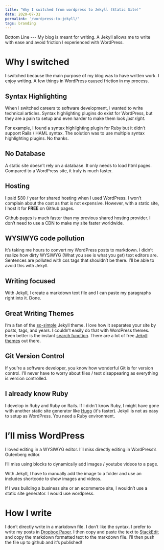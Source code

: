 ```yaml
---
title: "Why I switched from wordpress to Jekyll (Static Site)"
date: 2020-07-31
permalink: '/wordpress-to-jekyll/'
tags: branding
---
```


Bottom Line --- My blog is meant for writing. A Jekyll allows me to write with ease and avoid friction I experienced with WordPress.

# Why I switched

I switched because the main purpose of my blog was to have written work. I enjoy writing. A few things in WordPress caused friction in my process.

## Syntax Highlighting

When I switched careers to software development, I wanted to write technical articles. Syntax highlighting plugins do exist for WordPress, but they are a pain to setup and even harder to make them look _just right._

For example, I found a syntax highlighting plugin for Ruby but it didn’t support Rails / HAML syntax. The solution was to use multiple syntax highlighting plugins. No thanks.

## No Database

A static site doesn’t rely on a database. It only needs to load html pages. Compared to a WordPress site, it truly is much faster.

## Hosting

I paid $80 / year for shared hosting when I used WordPress. I won’t complain about the cost as that is not expensive. However, with a static site, I host it for **FREE** on Github pages.

Github pages is much faster than my previous shared hosting provider. I don’t need to use a CDN to make my site faster worldwide.

## WYSIWYG code pollution

It’s taking me hours to convert my WordPress posts to markdown. I didn’t realize how dirty WYSIWYG  (What you see is what you get) text editors are. Sentences are polluted with css tags that shouldn’t be there. I’ll be able to avoid this with Jekyll.

## Writing focused

With Jekyll, I create a markdown text file and I can paste my paragraphs right into it. Done.

## Great Writing Themes

I’m a fan of the [so-simple](https://github.com/mmistakes/so-simple-theme) Jekyll theme. I love how it separates your site by posts, tags, and years. I couldn’t easily do that with WordPress themes. Even better is the instant [search function](http://nikitakazakov.com/search). There are a lot of free [Jekyll themes](https://jekyllthemes.io/free) out there.

## Git Version Control
If you're a software developer, you know how wonderful Git is for version control. I'll never have to worry about files / text disappearing as everything is version controlled.

## I already know Ruby

I develop in Ruby and Ruby on Rails. If I didn't know Ruby, I might have gone with another static site generator like [Hugo](https://gohugo.io) (it's faster). Jekyll is not as easy to setup as WordPress. You need a Ruby environment.

# I’ll miss WordPress

I loved editing in a WYSIWYG editor. I’ll miss directly editing in WordPress’s Gutenberg editor.

I’ll miss using blocks to dynamically add images / youtube videos to a page.

With Jekyll, I have to manually add the image to a folder and use an includes shortcode to show images and videos.

If I was building a business site or an ecommerce site, I wouldn’t use a static site generator. I would use wordpress.

# How I write

I don’t directly write in a markdown file. I don’t like the syntax. I prefer to write my posts in [Dropbox Paper](https://paper.dropbox.com). I then copy and paste the text to [StackEdit](https://stackedit.io/app#) and copy the markdown formatted text to the markdown file. I’ll then push the file up to github and it’s published!